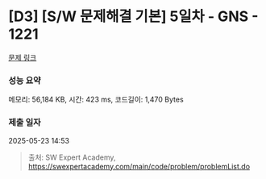 # [D3] [S/W 문제해결 기본] 5일차 - GNS - 1221 

[문제 링크](https://swexpertacademy.com/main/code/problem/problemDetail.do?contestProbId=AV14jJh6ACYCFAYD) 

### 성능 요약

메모리: 56,184 KB, 시간: 423 ms, 코드길이: 1,470 Bytes

### 제출 일자

2025-05-23 14:53



> 출처: SW Expert Academy, https://swexpertacademy.com/main/code/problem/problemList.do